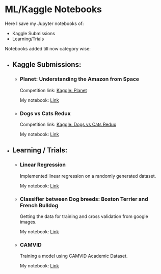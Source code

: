 # ML/Kaggle Notebooks

Here I save my Jupyter notebooks of:

- Kaggle Submissions
- Learning/Trials

Notebooks added till now category wise:

- ## Kaggle Submissions:

  - ### Planet: Understanding the Amazon from Space

    Competition link:
    [Kaggle: Planet](https://www.kaggle.com/c/planet-understanding-the-amazon-from-space)

    My notebook: [Link](./Kaggle_Competitions/Planet.ipynb)

  - ### Dogs vs Cats Redux

    Competition link:
    [Kaggle: Dogs vs Cats Redux](https://kaggle.com/c/dogs-vs-cats-redux-kernels-edition)

    My notebook: [Link](./Kaggle_Competitions/DogsCatsRedux.ipynb)

- ## Learning / Trials:

  - ### Linear Regression

    Implemented linear regression on a randomly generated dataset.

    My notebook: [Link](./Jupyter_Notebooks/LinearRegression.ipynb)

  - ### Classifier between Dog breeds: Boston Terrier and French Bulldog

    Getting the data for training and cross validation from google images.

    My notebook: [Link](./Jupyter_Notebooks/Classifier_UsingGoogleImagesData.ipynb)

  - ### CAMVID

    Training a model using CAMVID Academic Dataset.

    My notebook: [Link](./Jupyter_Notebooks/CAMVID.ipynb)
